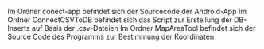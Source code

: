 Im Ordner conect-app befindet sich der Sourcecode der Android-App
Im Ordner ConnectCSVToDB befindet sich das Script zur Erstellung der DB-Inserts auf Basis der .csv-Dateien
Im Ordner MapAreaTool befindet sich der Source Code des Programms zur Bestimmung der Koordinaten
